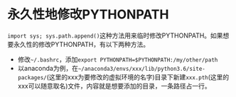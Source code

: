 # 永久性地修改PYTHONPATH

`import sys; sys.path.append()`这种方法用来临时修改PYTHONPATH。如果想要永久性的修改PYTHONPATH，有以下两种方法。

- 修改`~/.bashrc`，添加`export PYTHONPATH=$PYTHONPATH:/my/other/path`
- 以anaconda为例，在`~/anaconda3/envs/xxx/lib/python3.6/site-packages/`(这里的xxx为要修改的虚拟环境的名字)目录下新建`xxx.pth`(这里的xxx可以随意取名)文件，内容就是想要添加的目录，一条路径占一行。
